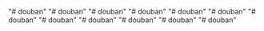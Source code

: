 "# douban" 
"# douban" 
"# douban" 
"# douban" 
"# douban" 
"# douban" 
"# douban" 
"# douban" 
"# douban" 
"# douban" 
"# douban" 
"# douban" 

